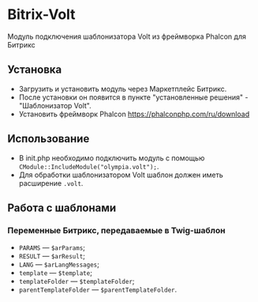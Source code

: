 # Bitrix-Volt

Модуль подключения шаблонизатора Volt из фреймворка Phalcon для Битрикс

## Установка

* Загрузить и установить модуль через Маркетплейс Битрикс. 
* После установки он появится в пункте "установленные решения" - "Шаблонизатор Volt".
* Установить фреймворк Phalcon https://phalconphp.com/ru/download

## Использование

* В init.php необходимо подключить модуль с помощью `CModule::IncludeModule("olympia.volt");`.
* Для обработки шаблонизатором Volt шаблон должен иметь расширение `.volt`.

## Работа с шаблонами

### Переменные Битрикс, передаваемые в Twig-шаблон

* `PARAMS` — `$arParams`;
* `RESULT` — `$arResult`;
* `LANG` — `$arLangMessages`;
* `template` — `$template`;
* `templateFolder` — `$templateFolder`;
* `parentTemplateFolder` — `$parentTemplateFolder`.
